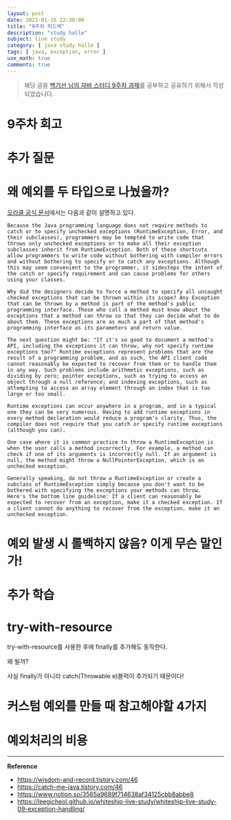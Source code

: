 ```yaml
---
layout: post
date: 2021-01-16 22:30:00
title: "9주차 피드백"
description: "study halle"
subject: live study
category: [ java study halle ]
tags: [ java, exception, error ]
use_math: true
comments: true
---
```


> 해당 글을 [백기선 님의 자바 스터디 9주차 과제](https://github.com/whiteship/live-study/issues/9)를 공부하고 공유하기 위해서 작성되었습니다.

# 9주차 회고

# 추가 질문

# 왜 예외를 두 타입으로 나눴을까?

[오라클 공식 문서](https://docs.oracle.com/javase/tutorial/essential/exceptions/runtime.html)에서는 다음과 같이 설명하고 있다.

```
Because the Java programming language does not require methods to catch or to specify unchecked exceptions (RuntimeException, Error, and their subclasses), programmers may be tempted to write code that throws only unchecked exceptions or to make all their exception subclasses inherit from RuntimeException. Both of these shortcuts allow programmers to write code without bothering with compiler errors and without bothering to specify or to catch any exceptions. Although this may seem convenient to the programmer, it sidesteps the intent of the catch or specify requirement and can cause problems for others using your classes.

Why did the designers decide to force a method to specify all uncaught checked exceptions that can be thrown within its scope? Any Exception that can be thrown by a method is part of the method's public programming interface. Those who call a method must know about the exceptions that a method can throw so that they can decide what to do about them. These exceptions are as much a part of that method's programming interface as its parameters and return value.

The next question might be: "If it's so good to document a method's API, including the exceptions it can throw, why not specify runtime exceptions too?" Runtime exceptions represent problems that are the result of a programming problem, and as such, the API client code cannot reasonably be expected to recover from them or to handle them in any way. Such problems include arithmetic exceptions, such as dividing by zero; pointer exceptions, such as trying to access an object through a null reference; and indexing exceptions, such as attempting to access an array element through an index that is too large or too small.

Runtime exceptions can occur anywhere in a program, and in a typical one they can be very numerous. Having to add runtime exceptions in every method declaration would reduce a program's clarity. Thus, the compiler does not require that you catch or specify runtime exceptions (although you can).

One case where it is common practice to throw a RuntimeException is when the user calls a method incorrectly. For example, a method can check if one of its arguments is incorrectly null. If an argument is null, the method might throw a NullPointerException, which is an unchecked exception.

Generally speaking, do not throw a RuntimeException or create a subclass of RuntimeException simply because you don't want to be bothered with specifying the exceptions your methods can throw.
Here's the bottom line guideline: If a client can reasonably be expected to recover from an exception, make it a checked exception. If a client cannot do anything to recover from the exception, make it an unchecked exception.
```

# 예외 발생 시 롤백하지 않음? 이게 무슨 말인가!

# 추가 학습

# try-with-resource

try-with-resource를 사용한 후에 finally를 추가해도 동작한다.

왜 될까?

사실 finally가 아니라 catch(Throwable e)블럭이 추가되기 때문이다!

# 커스텀 예외를 만들 때 참고해야할 4가지



# 예외처리의 비용



---
**Reference**
+ <https://wisdom-and-record.tistory.com/46>
+ <https://catch-me-java.tistory.com/46>
+ <https://www.notion.so/3565a9689f714638af34125cbb8abbe8>
+ <https://leegicheol.github.io/whiteship-live-study/whiteship-live-study-09-exception-handling/>
